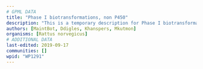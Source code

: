 ```yaml
---
# GPML DATA
title: "Phase I biotransformations, non P450"
description: "This is a temporary description for Phase I biotransformations, non P450"
authors: [MaintBot, Ddigles, Khanspers, Mkutmon]
organisms: [Rattus norvegicus]
# ADDITIONAL DATA
last-edited: 2019-09-17
communities: []
wpid: "WP1291"
---
```

